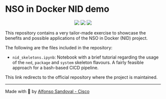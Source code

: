 # NSO in Docker NID demo

<p align="center">
  <a href="https://forthebadge.com"><img src="https://forthebadge.com/images/badges/made-with-python.svg" /></a>
  <a href="https://forthebadge.com"><img src="https://forthebadge.com/images/badges/built-with-love.svg" /></a>
  <a href="https://forthebadge.com"><img src="https://forthebadge.com/images/badges/powered-by-coffee.svg" /></a>
</p>

This repository contains a very tailor-made exercise to showcase the benefits and possible applications of the NSO in Docker (NID) project.

The following are the files included in the repository:

- ```nid_skeletons.ipynb```: Notebook with a brief tutorial regarding the usage of the ```ned```, ```package``` and ```system``` skeleton flavours. A fairly feasible approach for a bash-based CICD pipeline.

This link redirects to the official repository where the project is maintained.

---

Made with 🧡  by [Alfonso Sandoval - Cisco](https://linkedin.com/in/asandovalros)